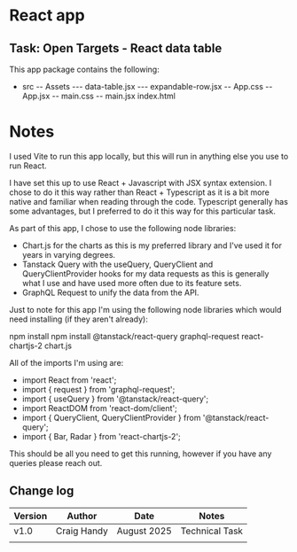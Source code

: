 # React app

Task: Open Targets - React data table
--------

This app package contains the following:

- src
-- Assets
--- data-table.jsx
--- expandable-row.jsx
-- App.css
-- App.jsx
-- main.css
-- main.jsx
index.html

# Notes

I used Vite to run this app locally, but this will run in anything else you use to run React.

I have set this up to use React + Javascript with JSX syntax extension. I chose to do it this way rather than React + Typescript as it is a bit more native and familiar when reading through the code. Typescript generally has some advantages, but I preferred to do it this way for this particular task.

As part of this app, I chose to use the following node libraries:  
- Chart.js for the charts as this is my preferred library and I've used it for years in varying degrees. 
- Tanstack Query with the useQuery, QueryClient and QueryClientProvider hooks for my data requests as this is generally what I use and have used more often due to its feature sets.
- GraphQL Request to unify the data from the API.

Just to note for this app I'm using the following node libraries which would need installing (if they aren't already):

npm install
npm install @tanstack/react-query graphql-request react-chartjs-2 chart.js

All of the imports I'm using are:
- import React from 'react';
- import { request } from 'graphql-request';
- import { useQuery } from '@tanstack/react-query';
- import ReactDOM from 'react-dom/client';
- import { QueryClient, QueryClientProvider } from '@tanstack/react-query';
- import { Bar, Radar } from 'react-chartjs-2';

This should be all you need to get this running, however if you have any queries please reach out.

Change log
----------

| Version | Author         | Date         | Notes           |
|---------|----------------|--------------|-----------------|
| v1.0    | Craig Handy    | August 2025  | Technical Task  |
|         |                |              |                 |
